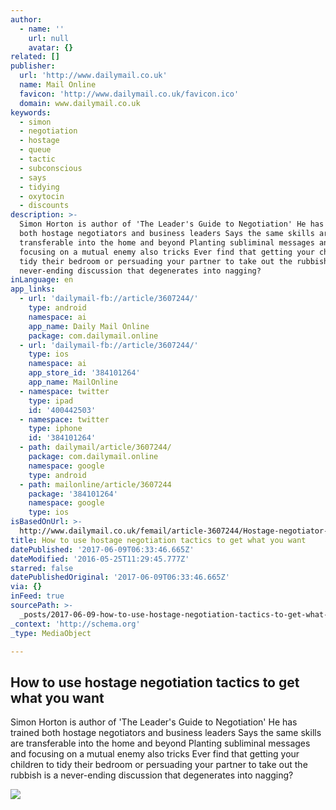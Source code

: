 ```yaml
---
author:
  - name: ''
    url: null
    avatar: {}
related: []
publisher:
  url: 'http://www.dailymail.co.uk'
  name: Mail Online
  favicon: 'http://www.dailymail.co.uk/favicon.ico'
  domain: www.dailymail.co.uk
keywords:
  - simon
  - negotiation
  - hostage
  - queue
  - tactic
  - subconscious
  - says
  - tidying
  - oxytocin
  - discounts
description: >-
  Simon Horton is author of 'The Leader's Guide to Negotiation' He has trained
  both hostage negotiators and business leaders Says the same skills are
  transferable into the home and beyond Planting subliminal messages and
  focusing on a mutual enemy also tricks Ever find that getting your children to
  tidy their bedroom or persuading your partner to take out the rubbish is a
  never-ending discussion that degenerates into nagging?
inLanguage: en
app_links:
  - url: 'dailymail-fb://article/3607244/'
    type: android
    namespace: ai
    app_name: Daily Mail Online
    package: com.dailymail.online
  - url: 'dailymail-fb://article/3607244/'
    type: ios
    namespace: ai
    app_store_id: '384101264'
    app_name: MailOnline
  - namespace: twitter
    type: ipad
    id: '400442503'
  - namespace: twitter
    type: iphone
    id: '384101264'
  - path: dailymail/article/3607244/
    package: com.dailymail.online
    namespace: google
    type: android
  - path: mailonline/article/3607244
    package: '384101264'
    namespace: google
    type: ios
isBasedOnUrl: >-
  http://www.dailymail.co.uk/femail/article-3607244/Hostage-negotiator-reveals-tactics-want.html
title: How to use hostage negotiation tactics to get what you want
datePublished: '2017-06-09T06:33:46.665Z'
dateModified: '2016-05-25T11:29:45.777Z'
starred: false
datePublishedOriginal: '2017-06-09T06:33:46.665Z'
via: {}
inFeed: true
sourcePath: >-
  _posts/2017-06-09-how-to-use-hostage-negotiation-tactics-to-get-what-you-want.md
_context: 'http://schema.org'
_type: MediaObject

---
```

<article style=""><h1>How to use hostage negotiation tactics to get what you want</h1><p>Simon Horton is author of 'The Leader's Guide to Negotiation' He has trained both hostage negotiators and business leaders Says the same skills are transferable into the home and beyond Planting subliminal messages and focusing on a mutual enemy also tricks Ever find that getting your children to tidy their bedroom or persuading your partner to take out the rubbish is a never-ending discussion that degenerates into nagging?</p><img src="http://i.dailymail.co.uk/i/pix/2016/05/24/19/349264DA00000578-3607244-image-a-16_1464113905312.jpg" /></article>